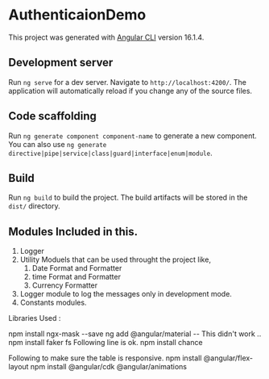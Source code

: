 # AuthenticaionDemo

This project was generated with [Angular CLI](https://github.com/angular/angular-cli) version 16.1.4.

## Development server

Run `ng serve` for a dev server. Navigate to `http://localhost:4200/`. The application will automatically reload if you change any of the source files.

## Code scaffolding

Run `ng generate component component-name` to generate a new component. You can also use `ng generate directive|pipe|service|class|guard|interface|enum|module`.

## Build

Run `ng build` to build the project. The build artifacts will be stored in the `dist/` directory.

## Modules Included in this.

1. Logger 
2. Utility Moduels that can be used throught the project like,
    1. Date Format and Formatter 
    2. time Format and Formatter
    3. Currency Formatter
3. Logger module to log the messages only in development mode.
4. Constants modules.    


Libraries Used :

npm install ngx-mask --save
ng add @angular/material
-- This didn't work ..  npm install faker fs 
Following line is ok.
npm install chance 

Following to make sure the table is responsive.
npm install @angular/flex-layout
npm install @angular/cdk @angular/animations